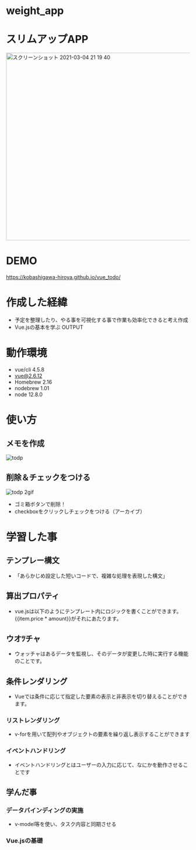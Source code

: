 # weight_app

# スリムアップAPP
 <img width="513" alt="スクリーンショット 2021-03-04 21 19 40" src="https://user-images.githubusercontent.com/56257230/109963147-69fc2800-7d2f-11eb-8268-2a54d87b620b.png">


 
# DEMO
 
https://kobashigawa-hiroya.github.io/vue_todo/


# 作成した経緯
- 予定を整理したり、やる事を可視化する事で作業も効率化できると考え作成
- Vue.jsの基本を学ぶ OUTPUT


 
# 動作環境
 
 
* vue/cli 4.5.8
* vue@2.6.12
* Homebrew 2.16
* nodebrew 1.01
* node 12.8.0
 

 
# 使い方

## メモを作成
![todp](https://user-images.githubusercontent.com/56257230/109965661-9cf3eb00-7d32-11eb-9028-3217d06bb3db.gif)

## 削除＆チェックをつける
![todp 2gif](https://user-images.githubusercontent.com/56257230/109966031-1d1a5080-7d33-11eb-8895-89b8104550eb.gif)
- ゴミ箱ボタンで削除！
-  checkboxをクリックしチェックをつける（アーカイブ）


 


 
# 学習した事

## テンプレー構文
- 「あらかじめ設定した短いコードで、複雑な処理を表現した構文」

## 算出プロパティ
- vue.jsは以下のようにテンプレート内にロジックを書くことができます。{{item.price * amount}}がそれにあたります。

## ウオﾂチャ
- ウォッチャはあるデータを監視し、そのデータが変更した時に実行する機能のことです。

## 条件レンダリング 
- Vueでは条件に応じて指定した要素の表示と非表示を切り替えることができます。

### リストレンダリング
- v-forを用いて配列やオブジェクトの要素を繰り返し表示することができます

### イベントハンドリング 
- イベントハンドリングとはユーザーの入力に応じて、なにかを動作させることです


## 学んだ事
### データバインディングの実施
- v-model等を使い、タスク内容と同期させる

### Vue.jsの基礎
